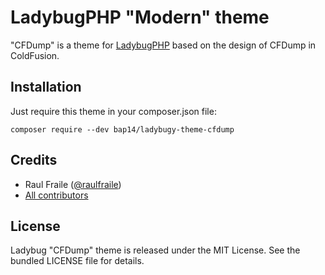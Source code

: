 LadybugPHP "Modern" theme
=========================

"CFDump" is a theme for [LadybugPHP](https://github.com/raulfraile/ladybug) based on the design of CFDump in ColdFusion.

## Installation

Just require this theme in your composer.json file:

``composer require --dev bap14/ladybugy-theme-cfdump ``

## Credits

* Raul Fraile ([@raulfraile](https://twitter.com/raulfraile))
* [All contributors](https://github.com/raulfraile/ladybug-theme-modern/contributors)

## License

Ladybug "CFDump" theme is released under the MIT License. See the bundled LICENSE file for details.